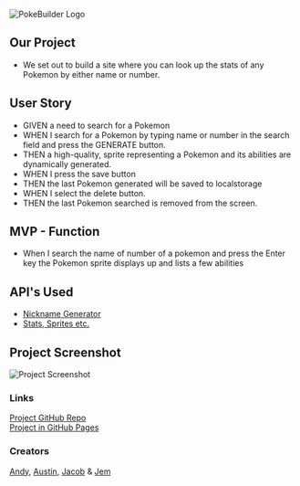 ![PokeBuilder Logo](./assets/images/PokeBuilder.png)
## Our Project
* We set out to build a site where you can look up the stats of any Pokemon by either name or number.

## User Story
* GIVEN a need to search for a Pokemon
* WHEN I search for a Pokemon by typing name or number in the search field and press the GENERATE button.
* THEN a high-quality, sprite representing a Pokemon and its abilities are dynamically generated.
* WHEN I press the save button
* THEN the last Pokemon generated will be saved to localstorage
* WHEN I select the delete button.
* THEN the last Pokemon searched is removed from the screen.

## MVP - Function
* When I search the name of number of a pokemon and press the Enter key the Pokemon sprite displays up and lists a few abilities <br>

## API's Used 

* [Nickname Generator](https://fungenerators.com/name/pokemon/)  <br>
* [Stats, Sprites etc.](https://pokeapi.co/)

## Project Screenshot
![Project Screenshot](./assets/images/Project-Screenshot.png)
### Links
[Project GitHub Repo](https://irvingjem.github.io/poke-builder/) <br>
[Project in GitHub Pages](https://irvingjem.github.io/group-project/)

### Creators
[Andy](https://github.com/superfishal), [Austin](https://github.com/KingAusti), [Jacob](https://github.com/YacobLeonetti) & [Jem](https://github.com/irvingjem)
